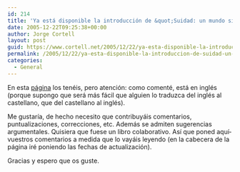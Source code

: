 ```yaml
---
id: 214
title: 'Ya está disponible la introducción de &quot;Suidad: un mundo sin copyright&quot;.'
date: 2005-12-22T09:25:38+00:00
author: Jorge Cortell
layout: post
guid: https://www.cortell.net/2005/12/22/ya-esta-disponible-la-introduccion-de-suidad-un-mundo-sin-copyright/
permalink: /2005/12/22/ya-esta-disponible-la-introduccion-de-suidad-un-mundo-sin-copyright/
categories:
  - General
---
```

En esta [página](https://www.cortell.net/selfness/intro/) los tenéis, pero atención: como comenté, está en inglés (porque supongo que será más fácil que alguien lo traduzca del inglés al castellano, que del castellano al inglés).

Me gustarí­a, de hecho necesito que contribuyáis comentarios, puntualizaciones, correcciones, etc. Además se admiten sugerencias argumentales. Quisiera que fuese un libro colaborativo. Así­ que poned aquí­ vuestros comentarios a medida que lo vayáis leyendo (en la cabecera de la página iré poniendo las fechas de actualización).

Gracias y espero que os guste.